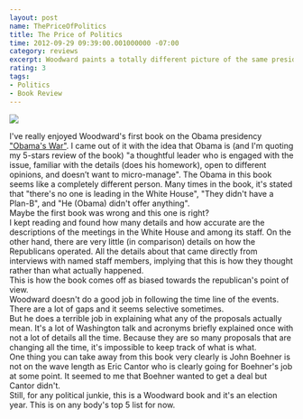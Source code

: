 ```yaml
---
layout: post
name: ThePriceOfPolitics
title: The Price of Politics
time: 2012-09-29 09:39:00.001000000 -07:00
category: reviews
excerpt: Woodward paints a totally different picture of the same president he profiled before
rating: 3
tags:
- Politics
- Book Review
---
```

<img class="imageOnRight" src="{{ site.imgFolder_reviews }}{{ page.name }}/ThePriceOfPoliticsCover.jpg">

<div class="stars" title="{{ page.rating }} Stars" data-percent="{{ page.rating }}"></div>

I've really enjoyed Woodward's first book on the Obama presidency ["Obama's War"](/reviews/ObamaWars/). I came out of it with the idea that Obama is (and I'm quoting my 5-stars review of the book) "a thoughtful leader who is engaged with the issue, familiar with the details (does his homework), open to different opinions, and doesn’t want to micro-manage". The Obama in this book seems like a completely different person. Many times in the book, it's stated that "there's no one is leading in the White House", "They didn't have a Plan-B", and "He (Obama) didn't offer anything".  
Maybe the first book was wrong and this one is right?  
I kept reading and found how many details and how accurate are the descriptions of the meetings in the White House and among its staff. On the other hand, there are very little (in comparison) details on how the Republicans operated. All the details about that came directly from interviews with named staff members, implying that this is how they thought rather than what actually happened.  
This is how the book comes off as biased towards the republican's point of view.  
Woodward doesn't do a good job in following the time line of the events. There are a lot of gaps and it seems selective sometimes.  
But he does a terrible job in explaining what any of the proposals actually mean. It's a lot of Washington talk and acronyms briefly explained once with not a lot of details all the time. Because they are so many proposals that are changing all the time, it's impossible to keep track of what is what.  
One thing you can take away from this book very clearly is John Boehner is not on the wave length as Eric Cantor who is clearly going for Boehner's job at some point. It seemed to me that Boehner wanted to get a deal but Cantor didn't.  
Still, for any political junkie, this is a Woodward book and it's an election year. This is on any body's top 5 list for now.  